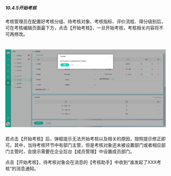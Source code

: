 ##### 10.4.5开始考核

考核管理员在配置好考核分组、待考核对象、考核指标、评价流程、得分级别后，可在考核编辑页面最下方，点击【开始考核】，一旦开始考核，考核相关内容将不可再修改。

# ![](/assets/10.4.5开始考核.png)

若点击【开始考核】后，弹框提示无法开始考核以及相关的原因，按照提示修正即可。其中，当待考核环节中有部门主管，但是考核对象还未被设置部门或者相应部门主管时，会提示需要在企业后台【成员管理】中设置成员部门。


点击【开始考核】，待考核对象会在消息的【考核助手】中收到“谁发起了XXX考核”的消息通知。

